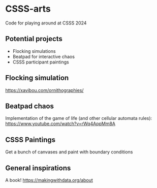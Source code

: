 # CSSS-arts
Code for playing around at CSSS 2024

## Potential projects
- Flocking simulations
- Beatpad for interactive chaos
- CSSS participant paintings



## Flocking simulation
https://xavibou.com/ornithographies/

## Beatpad chaos
Implementation of the game of life (and other cellular automata rules): https://www.youtube.com/watch?v=rWq4AppMm8A


## CSSS Paintings
Get a bunch of canvases and paint with boundary conditions

## General inspirations

A book! https://makingwithdata.org/about



